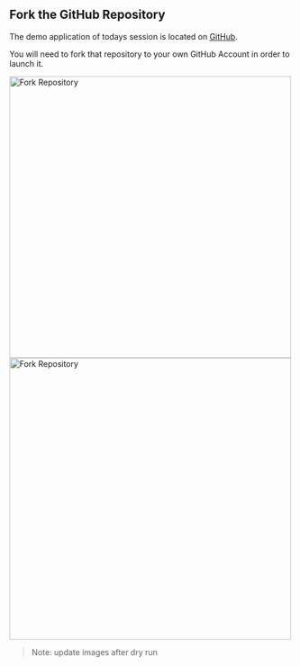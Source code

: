 ## Fork the GitHub Repository

The demo application of todays session is located on [GitHub](https://github.com/dynatrace-ace/Perform-2025-automating-and-intergrating-opentelemetry).

You will need to fork that repository to your own GitHub Account in order to launch it.

<img src="../../../assets/images/01_setup_01_fork_repository.png" alt="Fork Repository" style="width:500px" />


<img src="../../../assets/images/01_setup_02_create_fork.png" alt="Fork Repository" style="width:500px" />

> Note: update images after dry run
